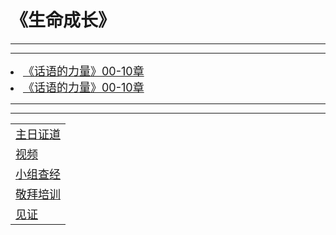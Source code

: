 <meta name="viewport" content="width=device-width,initial-scale=1.0,maximum-scale=1.0,minimum-scale=1.0,user-scalable=no">
<title>《生命成长》</title>


<style type="text/css">
.mylistdiv{width:300px;height:700px;background:#ccc;}
</style>


<h1>《生命成长》</h1>

<hr><hr>
	<li><font size="4"><a href="./240303.html">《话语的力量》00-10章</a></font></li>

</tr>
<tr>
	<li><font size="4"><a href="./240303.html">《话语的力量》00-10章</a></font></li>
	

</ul>

<hr><hr>
<table>
	<tr>
		<td><font size="4"><a href="https://nccchurch.github.io/Sermons/">主日证道</a></font></td>
	</tr>
	<tr>
		<td><font size="4"><a href="https://nccchurch.github.io/Bibble-Videos/index.html">视频</a></font></td></p>
	</tr>
	<tr>
		<td><font size="4"><a href="https://nccchurch.github.io/group/index.html">小组查经</a></font></td></p>
	</tr>
	<tr>
		<td><font size="4"><a href="https://nccchurch.github.io/Worship/index.html">敬拜培训</a></font></td></p>
	</tr>
	<tr>
		<td><font size="4"><a href="https://nccchurch.github.io/Testimony/index.html">见证</a></font></td></p>
	</tr>
</table>
</p>

